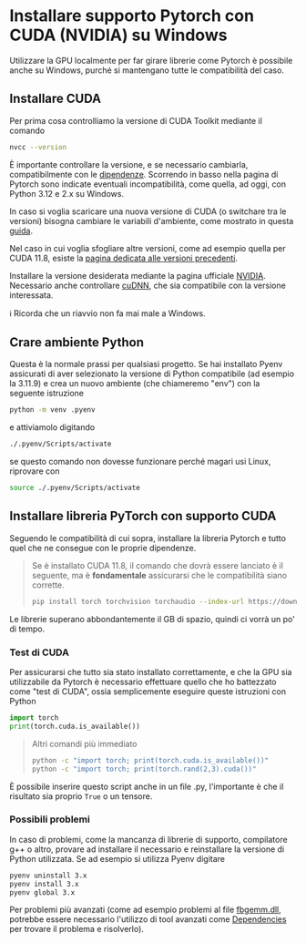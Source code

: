 # Installare supporto Pytorch con CUDA (NVIDIA) su Windows

Utilizzare la GPU localmente per far girare librerie come Pytorch è possibile anche su Windows, purché si mantengano tutte le compatibilità del caso.



## Installare CUDA
Per prima cosa controlliamo la versione di CUDA Toolkit mediante il comando
```sh
nvcc --version
```
È importante controllare la versione, e se necessario cambiarla, compatibilmente con le [dipendenze](https://pytorch.org/get-started/locally/). Scorrendo in basso nella pagina di Pytorch sono indicate eventuali incompatibilità, come quella, ad oggi, con Python 3.12 e 2.x su Windows.

In caso si voglia scaricare una nuova versione di CUDA (o switchare tra le versioni) bisogna cambiare le variabili d'ambiente, come mostrato in questa [guida](https://github.com/bycloudai/SwapCudaVersionWindows).

Nel caso in cui voglia sfogliare altre versioni, come ad esempio quella per CUDA 11.8, esiste la [pagina dedicata alle versioni precedenti](https://pytorch.org/get-started/previous-versions/#:~:text=Linux%20and%20Windows-,%23%20CUDA%2011.8,-conda%20install%20pytorch%3D%3D2.3.1).

Installare la versione desiderata mediante la pagina ufficiale [NVIDIA](https://docs.nvidia.com/cuda/cuda-installation-guide-linux/). Necessario anche controllare [cuDNN](https://docs.nvidia.com/deeplearning/cudnn/latest/installation/windows.html), che sia compatibile con la versione interessata.

ℹ️ Ricorda che un riavvio non fa mai male a Windows.



## Crare ambiente Python

Questa è la normale prassi per qualsiasi progetto. Se hai installato Pyenv assicurati di aver selezionato la versione di Python compatibile (ad esempio la 3.11.9) e crea un nuovo ambiente (che chiameremo "env") con la seguente istruzione
```sh
python -m venv .pyenv
```
e attiviamolo digitando
```sh
./.pyenv/Scripts/activate
```
se questo comando non dovesse funzionare perché magari usi Linux, riprovare con
```sh
source ./.pyenv/Scripts/activate
```


## Installare libreria PyTorch con supporto CUDA

Seguendo le compatibilità di cui sopra, installare la libreria Pytorch e tutto quel che ne consegue con le proprie dipendenze.
> Se è installato CUDA 11.8, il comando che dovrà essere lanciato è il seguente, ma è **fondamentale** assicurarsi che le compatibilità siano corrette.
> ```sh
> pip install torch torchvision torchaudio --index-url https://download.pytorch.org/whl/cu118
> ```
Le librerie superano abbondantemente il GB di spazio, quindi ci vorrà un po' di tempo.



### Test di CUDA

Per assicurarsi che tutto sia stato installato correttamente, e che la GPU sia utilizzabile da Pytorch è necessario effettuare quello che ho battezzato come "test di CUDA", ossia semplicemente eseguire queste istruzioni con Python
```python
import torch
print(torch.cuda.is_available())
```
> Altri comandi più immediato
> ```sh
> python -c "import torch; print(torch.cuda.is_available())"
> python -c "import torch; print(torch.rand(2,3).cuda())"
> ```
È possibile inserire questo script anche in un file .py, l'importante è che il risultato sia proprio `True` o un tensore.


### Possibili problemi

In caso di problemi, come la mancanza di librerie di supporto, compilatore g++ o altro, provare ad installare il necessario e reinstallare la versione di Python utilizzata. Se ad esempio si utilizza Pyenv digitare
```sh
pyenv uninstall 3.x
pyenv install 3.x
pyenv global 3.x
```

Per problemi più avanzati (come ad esempio problemi al file [fbgemm.dll](https://discuss.pytorch.org/t/failed-to-import-pytorch-fbgemm-dll-or-one-of-its-dependencies-is-missing/201969), potrebbe essere necessario l'utilizzo di tool avanzati come [Dependencies](https://github.com/lucasg/Dependencies) per trovare il problema e risolverlo).
